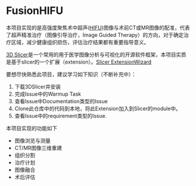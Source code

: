 # FusionHIFU

本项目实现的是高强度聚焦术中超声([HIFU](https://baike.baidu.com/item/%E9%AB%98%E5%BC%BA%E5%BA%A6%E8%81%9A%E7%84%A6%E8%B6%85%E5%A3%B0%E6%B2%BB%E7%96%97/2175829))图像与术前CT或MR图像的配准，代表了超声精准治疗（图像引导治疗，Image Guided Therapy）的方向，对于确定治疗区域，减少健康组织损伤，评估治疗结果都有重要指导意义。


[3D Slicer](https://www.slicer.org/)是一个常用的用于医学图像分析与可视化的开源软件框架，本项目实质是基于slicer的一个扩展（extension）。[Slicer ExtensionWizard](https://www.slicer.org/wiki/Documentation/Nightly/Developers/ExtensionWizard)


要想尽快熟悉此项目，建议学习如下知识（不断补充中）：
1. 下载3DSlicer并安装
2. 完成Issue中的Warmup Task
3. 查看Issue中Documentation类型的Issue
4. Clone此仓库中的代码到本地，将此Extension加入到Slicer的module中。
5. 查看Issue中的requirement类型的Issue.

本项目实现的功能如下

- 图像浏览与测量
- CT/MR图像三维重建
- 组织分割
- 治疗计划
- 图像融合
- 术后评估
